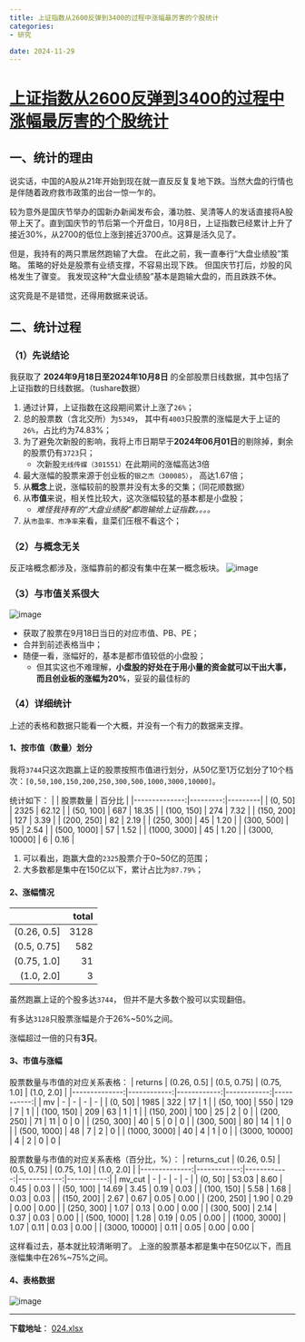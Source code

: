 ```yaml
---
title: 上证指数从2600反弹到3400的过程中涨幅最厉害的个股统计
categories:
- 研究

date: 2024-11-29
---
```


# [上证指数从2600反弹到3400的过程中涨幅最厉害的个股统计](https://github.com/chinobing/chinobing.github.io/issues/4)

## 一、统计的理由
说实话，中国的A股从21年开始到现在就一直反反复复地下跌。当然大盘的行情也是伴随着政府救市政策的出台一惊一乍的。

较为意外是国庆节举办的国新办新闻发布会，潘功胜、吴清等人的发话直接将A股带上天了。直到国庆节的节后第一个开盘日，10月8日，上证指数已经累计上升了接近30%，从2700的低位上涨到接近3700点。这算是活久见了。

但是，我持有的两只票居然跑输了大盘。 在此之前，我一直奉行“大盘业绩股”策略。 策略的好处是股票有业绩支撑，不容易出现下跌。 但国庆节打后，炒股的风格发生了骤变。 我发现这种“大盘业绩股”基本是跑输大盘的，而且跌跌不休。

这究竟是不是错觉，还得用数据来说话。

## 二、统计过程
### （1）先说结论
我获取了 **2024年9月18日至2024年10月8日** 的全部股票日线数据，其中包括了上证指数的日线数据。（tushare数据）
1. 通过计算，上证指数在这段期间累计上涨了`26%`；
2. 总的股票数（含北交所）为`5349`， 其中有`4003`只股票的涨幅是大于上证的`26%`，占比约为74.83%；
3. 为了避免次新股的影响，我将上市日期早于**2024年06月01日**的剔除掉，剩余的股票仍有`3723`只；
   - 次新股`无线传媒（301551）`在此期间的涨幅高达3倍
4. 最大涨幅的股票来源于创业板的`银之杰（300085）`， 高达1.67倍；
5. 从**概念**上说，涨幅较前的股票并没有太多的交集；（同花顺数据）
6. 从**市值**来说，相关性比较大，这次涨幅较猛的基本都是小盘股；
   - *难怪我持有的“大盘业绩股”都跑输给上证指数。。。。*
7. 从`市盈率、市净率`来看，韭菜们压根不看这个； 

### （2）与概念无关
反正啥概念都涉及，涨幅靠前的都没有集中在某一概念板块。
![image](https://github.com/user-attachments/assets/87939e31-9798-4acc-a54b-bf340d93ab6a)

### （3）与市值关系很大
![image](https://github.com/user-attachments/assets/01168a63-9d66-4d05-bed7-90b3d825bca2)

- 获取了股票在9月18日当日的对应市值、PB、PE；
- 合并到前述表格当中；
- 随便一看，涨幅好的，基本是都市值较低的小盘股；
   - 但其实这也不难理解，**小盘股的好处在于用小量的资金就可以干出大事，而且创业板的涨幅为20%**，妥妥的最佳标的

### （4）详细统计
上述的表格和数据只能看一个大概，并没有一个有力的数据来支撑。

#### 1、按市值（数量）划分
我将`3744`只这次跑赢上证的股票按照市值进行划分，从50亿至1万亿划分了10个档次：`[0,50,100,150,200,250,300,500,1000,3000,10000]`。

统计如下：
|               | 股票数量 | 百分比 |
|--------------:|---------:|---------|
|       (0, 50] |     2325 |   62.12 |
|     (50, 100] |      687 |   18.35 |
|    (100, 150] |      274 |    7.32 |
|    (150, 200] |      127 |    3.39 |
|    (200, 250] |       82 |    2.19 |
|    (250, 300] |       45 |    1.20 |
|    (300, 500] |       95 |    2.54 |
|   (500, 1000] |       57 |    1.52 |
|  (1000, 3000] |       45 |    1.20 |
| (3000, 10000] |        6 |    0.16 |

1. 可以看出，跑赢大盘的`2325`股票介于0~50亿的范围；
2. 大多数都是集中在150亿以下，累计占比为`87.79%`；

#### 2、涨幅情况
|       |   total    |
|------------:|-----:|
| (0.26, 0.5] | 3128 |
| (0.5, 0.75] |  582 |
| (0.75, 1.0] |   31 |
|  (1.0, 2.0] |    3 |

虽然跑赢上证的个股多达`3744`， 但并不是大多数个股可以实现翻倍。

有多达`3128`只股票涨幅是介于26%~50%之间。

涨幅超过一倍的只有**3只**。

#### 3、市值与涨幅
股票数量与市值的对应关系表格：
|   returns | (0.26, 0.5] | (0.5, 0.75] | (0.75, 1.0] | (1.0, 2.0] |
|--------------:|------------:|------------:|------------:|-----------:|
|        mv |           - |           - |           - |          - |
|       (0, 50] |        1985 |         322 |          17 |          1 |
|     (50, 100] |         550 |         129 |           7 |          1 |
|    (100, 150] |         209 |          63 |           1 |          1 |
|    (150, 200] |         100 |          25 |           2 |          0 |
|    (200, 250] |          71 |          11 |           0 |          0 |
|    (250, 300] |          40 |           5 |           0 |          0 |
|    (300, 500] |          80 |          14 |           1 |          0 |
|   (500, 1000] |          48 |           7 |           2 |          0 |
|  (1000, 3000] |          40 |           4 |           1 |          0 |
| (3000, 10000] |           4 |           2 |           0 |          0 |

股票数量与市值的对应关系表格（百分比，%）：
|   returns_cut | (0.26, 0.5] | (0.5, 0.75] | (0.75, 1.0] | (1.0, 2.0] |
|--------------:|------------:|------------:|------------:|-----------:|
|        mv_cut |           - |           - |           - |          - |
|       (0, 50] |       53.03 |        8.60 |        0.45 |       0.03 |
|     (50, 100] |       14.69 |        3.45 |        0.19 |       0.03 |
|    (100, 150] |        5.58 |        1.68 |        0.03 |       0.03 |
|    (150, 200] |        2.67 |        0.67 |        0.05 |       0.00 |
|    (200, 250] |        1.90 |        0.29 |        0.00 |       0.00 |
|    (250, 300] |        1.07 |        0.13 |        0.00 |       0.00 |
|    (300, 500] |        2.14 |        0.37 |        0.03 |       0.00 |
|   (500, 1000] |        1.28 |        0.19 |        0.05 |       0.00 |
|  (1000, 3000] |        1.07 |        0.11 |        0.03 |       0.00 |
| (3000, 10000] |        0.11 |        0.05 |        0.00 |       0.00 |

这样看过去，基本就比较清晰明了。 上涨的股票基本都是集中在50亿以下，而且涨幅集中在26%~75%之间。

#### 4、表格数据
![image](https://github.com/user-attachments/assets/30cdbd5f-0c6d-4039-93ab-79b7ed393a13)

---

**下载地址**： [024.xlsx](https://github.com/user-attachments/files/17571211/024.xlsx)
